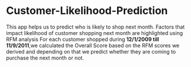 # Customer-Likelihood-Prediction

This app helps us to predict who is likely to shop next month. Factors that impact likelihood of customer shopping next month are highlighted using RFM analysis For each customer shopped during **12/1/2009 till 11/9/2011**,we calculated the Overall Score based on the RFM scores we derived and depending on that we predict whether they are coming to purchase the next month or not.
